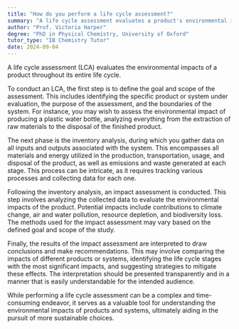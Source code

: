 ```yaml
---
title: "How do you perform a life cycle assessment?"
summary: "A life cycle assessment evaluates a product's environmental impacts at every stage of its life cycle, from production to disposal, to understand its overall sustainability."
author: "Prof. Victoria Harper"
degree: "PhD in Physical Chemistry, University of Oxford"
tutor_type: "IB Chemistry Tutor"
date: 2024-09-04
---
```


A life cycle assessment (LCA) evaluates the environmental impacts of a product throughout its entire life cycle.

To conduct an LCA, the first step is to define the goal and scope of the assessment. This includes identifying the specific product or system under evaluation, the purpose of the assessment, and the boundaries of the system. For instance, you may wish to assess the environmental impact of producing a plastic water bottle, analyzing everything from the extraction of raw materials to the disposal of the finished product.

The next phase is the inventory analysis, during which you gather data on all inputs and outputs associated with the system. This encompasses all materials and energy utilized in the production, transportation, usage, and disposal of the product, as well as emissions and waste generated at each stage. This process can be intricate, as it requires tracking various processes and collecting data for each one.

Following the inventory analysis, an impact assessment is conducted. This step involves analyzing the collected data to evaluate the environmental impacts of the product. Potential impacts include contributions to climate change, air and water pollution, resource depletion, and biodiversity loss. The methods used for the impact assessment may vary based on the defined goal and scope of the study.

Finally, the results of the impact assessment are interpreted to draw conclusions and make recommendations. This may involve comparing the impacts of different products or systems, identifying the life cycle stages with the most significant impacts, and suggesting strategies to mitigate these effects. The interpretation should be presented transparently and in a manner that is easily understandable for the intended audience.

While performing a life cycle assessment can be a complex and time-consuming endeavor, it serves as a valuable tool for understanding the environmental impacts of products and systems, ultimately aiding in the pursuit of more sustainable choices.
    